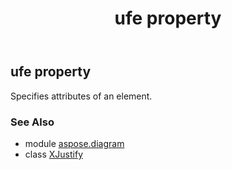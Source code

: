 ﻿---
title: ufe property
second_title: Aspose.Diagram for Python via .NET API References
description: 
type: docs
weight: 30
url: /python-net/aspose.diagram/xjustify/ufe/
is_root: false
---

## ufe property


Specifies attributes of an element.

### See Also
* module [aspose.diagram](../../)
* class [XJustify](/diagram/python-net/aspose.diagram/xjustify)

